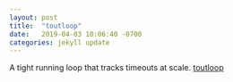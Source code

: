 ```yaml
---
layout: post
title:  "toutloop"
date:   2019-04-03 10:06:40 -0700
categories: jekyll update
---
```

A tight running loop that tracks timeouts at scale.
[toutloop](https://github.com/anekkanti/toutloop)
